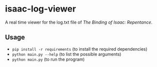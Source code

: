 # isaac-log-viewer

A real time viewer for the log.txt file of *The Binding of Isaac: Repentance*.

## Usage

- `pip install -r requirements` (to install the required dependencies)
- `python main.py --help` (to list the possible arguments)
- `python main.py` (to run the program)
